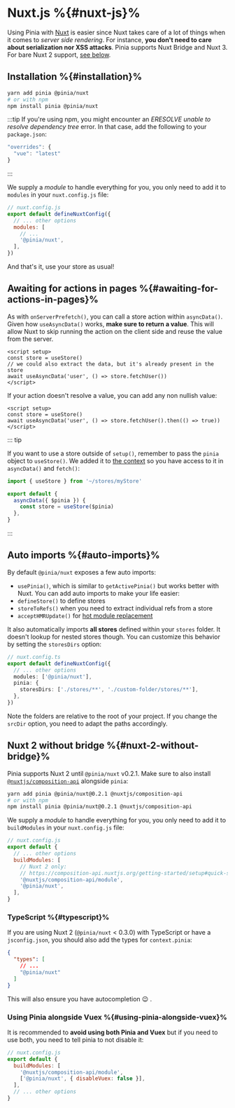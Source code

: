 # Nuxt.js %{#nuxt-js}%

Using Pinia with [Nuxt](https://nuxt.com/) is easier since Nuxt takes care of a lot of things when it comes to _server side rendering_. For instance, **you don't need to care about serialization nor XSS attacks**. Pinia supports Nuxt Bridge and Nuxt 3. For bare Nuxt 2 support, [see below](#nuxt-2-without-bridge).

## Installation %{#installation}%

```bash
yarn add pinia @pinia/nuxt
# or with npm
npm install pinia @pinia/nuxt
```

:::tip
If you're using npm, you might encounter an _ERESOLVE unable to resolve dependency tree_ error. In that case, add the following to your `package.json`:

```js
"overrides": {
  "vue": "latest"
}
```

:::

We supply a _module_ to handle everything for you, you only need to add it to `modules` in your `nuxt.config.js` file:

```js
// nuxt.config.js
export default defineNuxtConfig({
  // ... other options
  modules: [
    // ...
    '@pinia/nuxt',
  ],
})
```

And that's it, use your store as usual!

## Awaiting for actions in pages %{#awaiting-for-actions-in-pages}%

As with `onServerPrefetch()`, you can call a store action within `asyncData()`. Given how `useAsyncData()` works, **make sure to return a value**. This will allow Nuxt to skip running the action on the client side and reuse the value from the server.

```vue{3-4}
<script setup>
const store = useStore()
// we could also extract the data, but it's already present in the store
await useAsyncData('user', () => store.fetchUser())
</script>
```

If your action doesn't resolve a value, you can add any non nullish value:

```vue{3}
<script setup>
const store = useStore()
await useAsyncData('user', () => store.fetchUser().then(() => true))
</script>
```

::: tip

If you want to use a store outside of `setup()`, remember to pass the `pinia` object to `useStore()`. We added it to [the context](https://nuxtjs.org/docs/2.x/internals-glossary/context) so you have access to it in `asyncData()` and `fetch()`:

```js
import { useStore } from '~/stores/myStore'

export default {
  asyncData({ $pinia }) {
    const store = useStore($pinia)
  },
}
```

:::

## Auto imports %{#auto-imports}%

By default `@pinia/nuxt` exposes a few auto imports:

- `usePinia()`, which is similar to `getActivePinia()` but works better with Nuxt. You can add auto imports to make your life easier:
- `defineStore()` to define stores
- `storeToRefs()` when you need to extract individual refs from a store
- `acceptHMRUpdate()` for [hot module replacement](../cookbook/hot-module-replacement.md)

It also automatically imports **all stores** defined within your `stores` folder. It doesn't lookup for nested stores though. You can customize this behavior by setting the `storesDirs` option:

```ts
// nuxt.config.ts
export default defineNuxtConfig({
  // ... other options
  modules: ['@pinia/nuxt'],
  pinia: {
    storesDirs: ['./stores/**', './custom-folder/stores/**'],
  },
})
```

Note the folders are relative to the root of your project. If you change the `srcDir` option, you need to adapt the paths accordingly.

## Nuxt 2 without bridge %{#nuxt-2-without-bridge}%

Pinia supports Nuxt 2 until `@pinia/nuxt` v0.2.1. Make sure to also install [`@nuxtjs/composition-api`](https://composition-api.nuxtjs.org/) alongside `pinia`:

```bash
yarn add pinia @pinia/nuxt@0.2.1 @nuxtjs/composition-api
# or with npm
npm install pinia @pinia/nuxt@0.2.1 @nuxtjs/composition-api
```

We supply a _module_ to handle everything for you, you only need to add it to `buildModules` in your `nuxt.config.js` file:

```js
// nuxt.config.js
export default {
  // ... other options
  buildModules: [
    // Nuxt 2 only:
    // https://composition-api.nuxtjs.org/getting-started/setup#quick-start
    '@nuxtjs/composition-api/module',
    '@pinia/nuxt',
  ],
}
```

### TypeScript %{#typescript}%

If you are using Nuxt 2 (`@pinia/nuxt` < 0.3.0) with TypeScript or have a `jsconfig.json`, you should also add the types for `context.pinia`:

```json
{
  "types": [
    // ...
    "@pinia/nuxt"
  ]
}
```

This will also ensure you have autocompletion 😉 .

### Using Pinia alongside Vuex %{#using-pinia-alongside-vuex}%

It is recommended to **avoid using both Pinia and Vuex** but if you need to use both, you need to tell pinia to not disable it:

```js
// nuxt.config.js
export default {
  buildModules: [
    '@nuxtjs/composition-api/module',
    ['@pinia/nuxt', { disableVuex: false }],
  ],
  // ... other options
}
```

